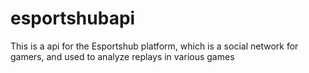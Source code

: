 # esportshubapi
This is a api for the Esportshub platform, which is a social network for gamers, and used to analyze replays in various 
games
